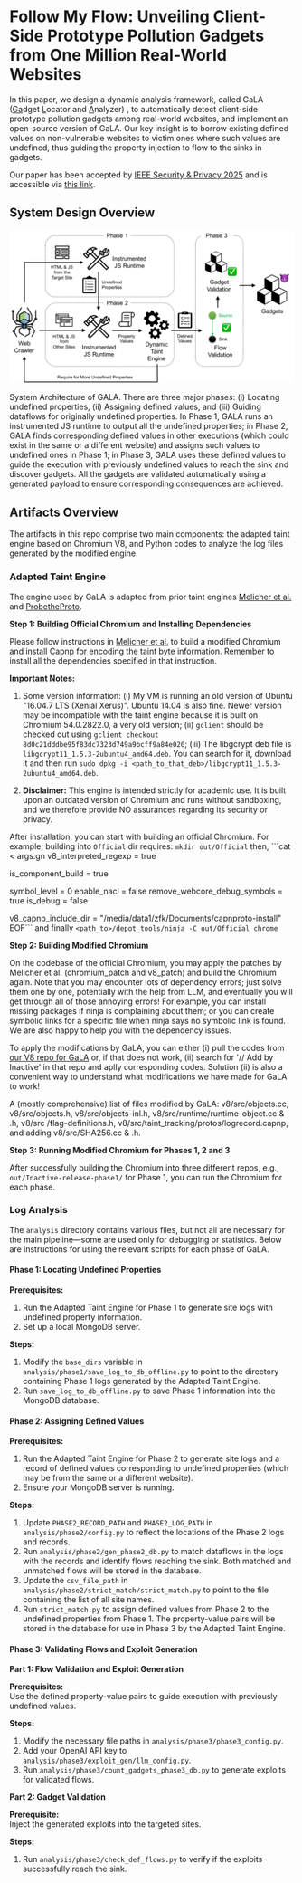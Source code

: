# Follow My Flow: Unveiling Client-Side Prototype Pollution Gadgets from One Million Real-World Websites

In this paper, we design a dynamic analysis framework, called GaLA (<u>Ga</u>dget <u>L</u>ocator and <u>A</u>nalyzer)
, to automatically detect client-side prototype pollution gadgets among real-world websites, and implement an open-source version of GaLA. Our key insight is to borrow existing defined values on non-vulnerable websites to victim ones where such values are undefined, thus guiding the property injection to flow to the sinks in gadgets. 

Our paper has been accepted by [IEEE Security & Privacy 2025](https://sp2025.ieee-security.org/accepted-papers.html) and is accessible via [this link](https://www.yinzhicao.org/ProbetheProto/FollowMyFlow.pdf). 

## System Design Overview

<div style="text-align: center;">
    <img src="./pic/gadget-sys-arch-2-1.png" alt="Figure 1: System Architecture" width="750">
</div>


System Architecture of GALA. There are three major phases: (i) Locating undefined properties, (ii) Assigning defined values, and (iii) Guiding dataflows for originally undefined properties. In Phase 1, GALA runs an instrumented JS runtime to output all the undefined properties; in Phase 2, GALA finds corresponding defined values in other executions (which could exist in the same or a different website) and assigns such values to undefined ones in Phase 1; in Phase 3, GALA uses these defined values to guide the execution with previously undefined values to reach the sink and discover gadgets. All the gadgets are validated automatically using a generated payload to ensure corresponding consequences are achieved.


## Artifacts Overview

The artifacts in this repo comprise two main components: the adapted taint engine based on Chromium V8, and Python codes to analyze the log files generated by the modified engine. 

### Adapted Taint Engine

The engine used by GaLA is adapted from prior taint engines [Melicher et al.](https://github.com/wrmelicher/ChromiumTaintTracking) and [ProbetheProto](https://github.com/zifeng-kang/ProbetheProto). 

**Step 1: Building Official Chromium and Installing Dependencies**

Please follow instructions in [Melicher et al.]([https://github.com/wrmelicher/ChromiumTaintTracking/blob/master/TAINT_TRACKING_README]) to build a modified Chromium and install Capnp for encoding the taint byte information. Remember to install all the dependencies specified in that instruction. 

**Important Notes:**

1. Some version information: (i) My VM is running an old version of Ubuntu "16.04.7 LTS (Xenial Xerus)". Ubuntu 14.04 is also fine. Newer version may be incompatible with the taint engine because it is built on Chromium 54.0.2822.0, a very old version; (ii) `gclient` should be checked out using `gclient checkout 8d0c21dddbe95f83dc7323d749a9bcff9a84e020`; (iii) The libgcrypt deb file is `libgcrypt11_1.5.3-2ubuntu4_amd64.deb`. You can search for it, download it and then run `sudo dpkg -i <path_to_that_deb>/libgcrypt11_1.5.3-2ubuntu4_amd64.deb`. 

2. **Disclaimer:** This engine is intended strictly for academic use. It is built upon an outdated version of Chromium and runs without sandboxing, and we therefore provide NO assurances regarding its security or privacy. 

After installation, you can start with building an official Chromium. For example, building into `Official` dir requires: 
`mkdir out/Official`
then, ```cat <<EOF > args.gn
v8_interpreted_regexp = true

is_component_build = true

symbol_level = 0
enable_nacl = false
remove_webcore_debug_symbols = true
is_debug = false

v8_capnp_include_dir = "/media/data1/zfk/Documents/capnproto-install"
EOF```
and finally `<path_to>/depot_tools/ninja -C out/Official chrome`

**Step 2: Building Modified Chromium**

On the codebase of the official Chromium, you may apply the patches by Melicher et al. (chromium_patch and v8_patch) and build the Chromium again. Note that you may encounter lots of dependency errors; just solve them one by one, potentially with the help from LLM, and eventually you will get through all of those annoying errors! For example, you can install missing packages if ninja is complaining about them; or you can create symbolic links for a specific file when ninja says no symbolic link is found. We are also happy to help you with the dependency issues. 

To apply the modifications by GaLA, you can either (i) pull the codes from [our V8 repo for GaLA]([https://github.com/Follow-my-Flow-GaLA/v8]) or, if that does not work, (ii) search for '// Add by Inactive' in that repo and aplly corresponding codes. Solution (ii) is also a convenient way to understand what modifications we have made for GaLA to work! 

A (mostly comprehensive) list of files modified by GaLA: v8/src/objects.cc, v8/src/objects.h, v8/src/objects-inl.h, v8/src/runtime/runtime-object.cc & .h, v8/src
/flag-definitions.h, v8/src/taint_tracking/protos/logrecord.capnp, and adding v8/src/SHA256.cc & .h. 

**Step 3: Running Modified Chromium for Phases 1, 2 and 3**

After successfully building the Chromium into three different repos, e.g., `out/Inactive-release-phase1/` for Phase 1, you can run the Chromium for each phase. 

### Log Analysis

The `analysis` directory contains various files, but not all are necessary for the main pipeline—some are used only for debugging or statistics. Below are instructions for using the relevant scripts for each phase of GaLA.

#### Phase 1: Locating Undefined Properties

**Prerequisites:**

1. Run the Adapted Taint Engine for Phase 1 to generate site logs with undefined property information.
2. Set up a local MongoDB server.

**Steps:**

1. Modify the `base_dirs` variable in `analysis/phase1/save_log_to_db_offline.py` to point to the directory containing Phase 1 logs generated by the Adapted Taint Engine.
2. Run `save_log_to_db_offline.py` to save Phase 1 information into the MongoDB database.

#### Phase 2: Assigning Defined Values

**Prerequisites:**

1. Run the Adapted Taint Engine for Phase 2 to generate site logs and a record of defined values corresponding to undefined properties (which may be from the same or a different website).
2. Ensure your MongoDB server is running.

**Steps:**

1. Update `PHASE2_RECORD_PATH` and `PHASE2_LOG_PATH` in `analysis/phase2/config.py` to reflect the locations of the Phase 2 logs and records.
2. Run `analysis/phase2/gen_phase2_db.py` to match dataflows in the logs with the records and identify flows reaching the sink. Both matched and unmatched flows will be stored in the database.
3. Update the `csv_file_path` in `analysis/phase2/strict_match/strict_match.py` to point to the file containing the list of all site names.
4. Run `strict_match.py` to assign defined values from Phase 2 to the undefined properties from Phase 1. The property-value pairs will be stored in the database for use in Phase 3 by the Adapted Taint Engine.

#### Phase 3: Validating Flows and Exploit Generation

**Part 1: Flow Validation and Exploit Generation**

**Prerequisites:**  
Use the defined property-value pairs to guide execution with previously undefined values.

**Steps:**
1. Modify the necessary file paths in `analysis/phase3/phase3_config.py`.
2. Add your OpenAI API key to `analysis/phase3/exploit_gen/llm_config.py`.
3. Run `analysis/phase3/count_gadgets_phase3_db.py` to generate exploits for validated flows.

**Part 2: Gadget Validation**

**Prerequisite:**  
Inject the generated exploits into the targeted sites.

**Steps:**
1. Run `analysis/phase3/check_def_flows.py` to verify if the exploits successfully reach the sink.
